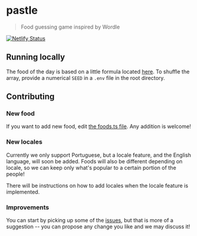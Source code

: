 # pastle
> Food guessing game inspired by Wordle

[![Netlify Status](https://api.netlify.com/api/v1/badges/8cef2060-d234-4c5e-b465-802e487370d5/deploy-status)](https://app.netlify.com/sites/cerulean-shortbread-48e3cd/deploys)

## Running locally

The food of the day is based on a little formula located [here](data/services/getWotd.ts). To shuffle the
array, provide a numerical `SEED` in a `.env` file in the root directory.

## Contributing

### New food

If you want to add new food, edit [the foods.ts file](data/foods.ts). Any addition is welcome!

### New locales

Currently we only support Portuguese, but a locale feature, and the English language, will soon be added.
Foods will also be different depending on locale, so we can keep only what's popular to a certain portion
of the people!

There will be instructions on how to add locales when the locale feature is implemented.

### Improvements

You can start by picking up some of the [issues](https://github.com/fizzy-drinks/pastle/issues), but
that is more of a suggestion -- you can propose any change you like and we may discuss it!
